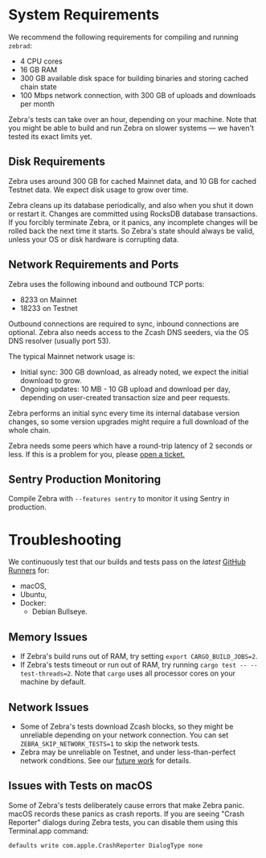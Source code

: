 # System Requirements

We recommend the following requirements for compiling and running `zebrad`:

- 4 CPU cores
- 16 GB RAM
- 300 GB available disk space for building binaries and storing cached chain
  state
- 100 Mbps network connection, with 300 GB of uploads and downloads per month

Zebra's tests can take over an hour, depending on your machine. Note that you
might be able to build and run Zebra on slower systems — we haven't tested its
exact limits yet.

## Disk Requirements

Zebra uses around 300 GB for cached Mainnet data, and 10 GB for cached Testnet
data. We expect disk usage to grow over time.

Zebra cleans up its database periodically, and also when you shut it down or
restart it. Changes are committed using RocksDB database transactions. If you
forcibly terminate Zebra, or it panics, any incomplete changes will be rolled
back the next time it starts. So Zebra's state should always be valid, unless
your OS or disk hardware is corrupting data.

## Network Requirements and Ports

Zebra uses the following inbound and outbound TCP ports:

- 8233 on Mainnet
- 18233 on Testnet

Outbound connections are required to sync, inbound connections are optional.
Zebra also needs access to the Zcash DNS seeders, via the OS DNS resolver
(usually port 53).

The typical Mainnet network usage is:

- Initial sync: 300 GB download, as already noted, we expect the initial
  download to grow.
- Ongoing updates: 10 MB - 10 GB upload and download per day, depending on
  user-created transaction size and peer requests.

Zebra performs an initial sync every time its internal database version changes,
so some version upgrades might require a full download of the whole chain.

Zebra needs some peers which have a round-trip latency of 2 seconds or less. If
this is a problem for you, please [open a
ticket.](https://github.com/ZcashFoundation/zebra/issues/new/choose)

## Sentry Production Monitoring

Compile Zebra with `--features sentry` to monitor it using Sentry in production.

# Troubleshooting

We continuously test that our builds and tests pass on the _latest_ [GitHub
Runners](https://docs.github.com/en/actions/using-github-hosted-runners/about-github-hosted-runners#supported-runners-and-hardware-resources)
for:

- macOS,
- Ubuntu,
- Docker:
  - Debian Bullseye.

## Memory Issues

- If Zebra's build runs out of RAM, try setting `export CARGO_BUILD_JOBS=2`.
- If Zebra's tests timeout or run out of RAM, try running `cargo test -- --test-threads=2`. Note that `cargo` uses all processor cores on your machine
  by default.

## Network Issues

- Some of Zebra's tests download Zcash blocks, so they might be unreliable
  depending on your network connection. You can set `ZEBRA_SKIP_NETWORK_TESTS=1`
  to skip the network tests.
- Zebra may be unreliable on Testnet, and under less-than-perfect network
  conditions. See our [future
  work](https://github.com/ZcashFoundation/zebra#future-work) for details.

## Issues with Tests on macOS

Some of Zebra's tests deliberately cause errors that make Zebra panic. macOS
records these panics as crash reports. If you are seeing "Crash Reporter"
dialogs during Zebra tests, you can disable them using this Terminal.app
command:

```sh
defaults write com.apple.CrashReporter DialogType none
```
